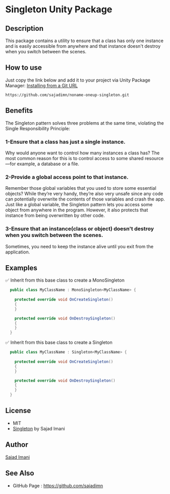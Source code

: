 Singleton Unity Package
===

## Description
This package contains a utility to ensure that a class has only one instance and is easily accessible from anywhere and that instance doesn't destroy when you switch between the scenes.

## How to use
Just copy the link below and add it to your project via Unity Package Manager: [Installing from a Git URL](https://docs.unity3d.com/Manual/upm-ui-giturl.html)
```
https://github.com/sajadimn/noname-oneup-singleton.git
```

## Benefits
The Singleton pattern solves three problems at the same time, violating the Single Responsibility Principle:

### 1-Ensure that a class has just a single instance.
Why would anyone want to control how many instances a class has? The most common reason for this is to control access to some shared resource—for example, a database or a file.

### 2-Provide a global access point to that instance.
Remember those global variables that you used to store some essential objects? While they’re very handy, they’re also very unsafe since any code can potentially overwrite the contents of those variables and crash the app. Just like a global variable, the Singleton pattern lets you access some object from anywhere in the program. However, it also protects that instance from being overwritten by other code.

### 3-Ensure that an instance(class or object) doesn't destroy when you switch between the scenes.
Sometimes, you need to keep the instance alive until you exit from the application.

## Examples

✅️ Inherit from this base class to create a MonoSingleton
```c#
  public class MyClassName : MonoSingleton<MyClassName> {
    
    protected override void OnCreateSingleton()
    {
    }

    protected override void OnDestroySingleton()
    {
    }
  }
```

✅️ Inherit from this base class to create a Singleton
```c#
  public class MyClassName : Singleton<MyClassName> {
    
    protected override void OnCreateSingleton()
    {
    }

    protected override void OnDestroySingleton()
    {
    }
  }
```
## License

* MIT
* [Singleton](https://github.com/sajadimn/noname-oneup-singleton) by Sajad Imani

## Author

[Sajad Imani](https://github.com/sajadimn)

## See Also

* GitHub Page : https://github.com/sajadimn
